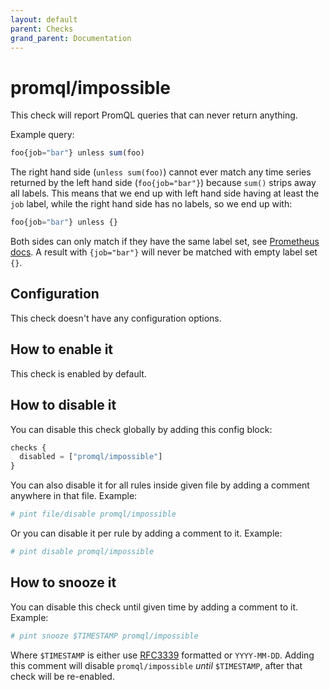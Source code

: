 ```yaml
---
layout: default
parent: Checks
grand_parent: Documentation
---
```


# promql/impossible

This check will report PromQL queries that can never return anything.

Example query:

```js
foo{job="bar"} unless sum(foo)
```

The right hand side (`unless sum(foo)`) cannot ever match any time series returned by the left hand side
(`foo{job="bar"}`) because `sum()` strips away all labels. This means that we end up with left hand side
having at least the `job` label, while the right hand side has no labels, so we end up with:

```js
foo{job="bar"} unless {}
```

Both sides can only match if they have the same label set, see [Prometheus docs](https://prometheus.io/docs/prometheus/latest/querying/operators/#vector-matching). A result with `{job="bar"}` will never be matched with empty label set `{}`.

## Configuration

This check doesn't have any configuration options.

## How to enable it

This check is enabled by default.

## How to disable it

You can disable this check globally by adding this config block:

```js
checks {
  disabled = ["promql/impossible"]
}
```

You can also disable it for all rules inside given file by adding
a comment anywhere in that file. Example:

```yaml
# pint file/disable promql/impossible
```

Or you can disable it per rule by adding a comment to it. Example:

```yaml
# pint disable promql/impossible
```

## How to snooze it

You can disable this check until given time by adding a comment to it. Example:

```yaml
# pint snooze $TIMESTAMP promql/impossible
```

Where `$TIMESTAMP` is either use [RFC3339](https://www.rfc-editor.org/rfc/rfc3339)
formatted  or `YYYY-MM-DD`.
Adding this comment will disable `promql/impossible` *until* `$TIMESTAMP`, after that
check will be re-enabled.

